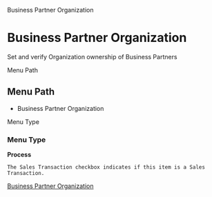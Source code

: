 
Business Partner Organization
# Business Partner Organization


Set and verify Organization ownership of Business Partners

Menu Path
## Menu Path



- Business Partner Organization

Menu Type
### Menu Type

**Process**

```
The Sales Transaction checkbox indicates if this item is a Sales Transaction.
```

[Business Partner Organization](../../functional-guide/window/process-orgownership-bpartner.md)